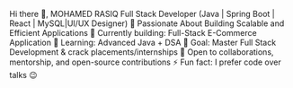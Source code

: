 Hi there 👋, MOHAMED RASIQ 
Full Stack Developer (Java | Spring Boot | React | MySQL|UI/UX Designer) 🚀 Passionate About Building Scalable and Efficient Applications
🔭 Currently building: Full-Stack E-Commerce Application
🌱 Learning: Advanced Java + DSA
🎯 Goal: Master Full Stack Development & crack placements/internships
🤝 Open to collaborations, mentorship, and open-source contributions
⚡ Fun fact: I prefer code over talks 😉

